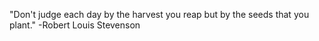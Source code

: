 "Don't judge each day by the harvest you reap but by the seeds that you plant." -Robert Louis Stevenson